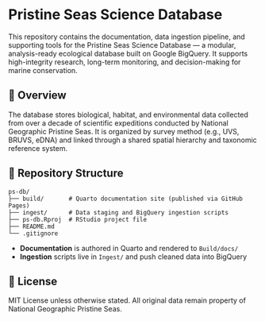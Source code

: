 # Pristine Seas Science Database

This repository contains the documentation, data ingestion pipeline, and supporting tools for the Pristine Seas Science Database — a modular, analysis-ready ecological database built on Google BigQuery. It supports high-integrity research, long-term monitoring, and decision-making for marine conservation.

## 🌊 Overview

The database stores biological, habitat, and environmental data collected from over a decade of scientific expeditions conducted by National Geographic Pristine Seas. It is organized by survey method (e.g., UVS, BRUVS, eDNA) and linked through a shared spatial hierarchy and taxonomic reference system.

## 📁 Repository Structure

```
ps-db/
├── build/       # Quarto documentation site (published via GitHub Pages)
├── ingest/      # Data staging and BigQuery ingestion scripts
├── ps-db.Rproj  # RStudio project file
├── README.md
└── .gitignore
```

- **Documentation** is authored in Quarto and rendered to `Build/docs/`
- **Ingestion** scripts live in `Ingest/` and push cleaned data into BigQuery

## 📝 License

MIT License unless otherwise stated. All original data remain property of National Geographic Pristine Seas.
